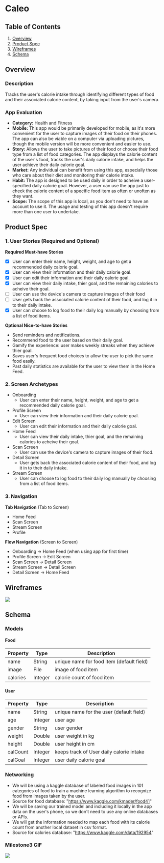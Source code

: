 # Caleo

## Table of Contents
1. [Overview](#Overview)
1. [Product Spec](#Product-Spec)
1. [Wireframes](#Wireframes)
2. [Schema](#Schema)

## Overview
### Description
Tracks the user's calorie intake through identifying different types of food and their associated calorie content, by taking input from the user's camera.

### App Evaluation
- **Category:** Health and Fitness
- **Mobile:** This app would be primarily developed for mobile, as it's more convenient for the user to capture images of their food on their phones. The app can also be viable on a computer via uploading pictures, though the mobile version will be more convenient and easier to use.
- **Story:** Allows the user to take pictures of their food or choose their food type from a list of food categories. The app displays the calorie content of the user's food, tracks the user's daily calorie intake, and helps the user achieve their daily calorie goal.
- **Market:** Any individual can benefit from using this app, especially those who care about their diet and monitoring their calorie intake.
- **Habit:** The app is designed to be used daily in order to acheive a user-specified daily calorie goal. However, a user can use the app just to check the calorie content of a specific food item as often or unoften as they want.
- **Scope:** The scope of this app is local, as you don't need to have an account to use it. The usage and testing of this app doesn't require more than one user to undertake.

## Product Spec

### 1. User Stories (Required and Optional)

**Required Must-have Stories**

- [x] User can enter their name, height, weight, and age to get a recommended daily calorie goal.
- [x] User can view their information and their daily calorie goal.
- [x] User can edit their information and their daily calorie goal.
- [x] User can view their daily intake, thier goal, and the remaining calories to acheive their goal.
- [ ] User can use the device's camera to  capture images of their food
- [ ] User gets back the associated calorie content of their food, and log it in to their daily intake.
- [x] User can choose to log food to their daily log manually by choosing from a list of food items.

**Optional Nice-to-have Stories**

* Send reminders and notifications.
* Recommend food to the user based on their daily goal.
* Gamify the experience: user makes weekly streaks when they achieve thier goal.
* Saves user's frequent food choices to allow the user to pick the same food easily.
* Past daily statistics are available for the user to view them in the Home Feed.

### 2. Screen Archetypes

* Onboarding
    * User can enter their name, height, weight, and age to get a recommended daily calorie goal.
* Profile Screen
    * User can view their information and their daily calorie goal.
* Edit Screen
    * User can edit their information and their daily calorie goal.
* Home Feed
    * User can view their daily intake, thier goal, and the remaining calories to acheive their goal.
* Scan Screen
    * User can use the device's camera to  capture images of their food.
* Detail Screen
    * User gets back the associated calorie content of their food, and log it in to their daily intake.
* Stream Screen
    * User can choose to log food to their daily log manually by choosing from a list of food items.
### 3. Navigation

**Tab Navigation** (Tab to Screen)

* Home Feed
* Scan Screen
* Stream Screen
* Profile

**Flow Navigation** (Screen to Screen)

* Onboarding -> Home Feed (when using app for first time)
* Profile Screen -> Edit Screen
* Scan Screen -> Detail Screen
* Stream Screen -> Detail Screen
* Detail Screen -> Home Feed

## Wireframes
![](https://i.imgur.com/yM61VWt.jpg)


## Schema

### Models

#### Food

   | Property      | Type     | Description |
   | ------------- | -------- | ------------|
   | name      | String   | unique name for food item (default field) |
   | image        | File| image of food item |
   | calories         | Integer     | calorie count of food item |

#### User

   | Property      | Type     | Description |
   | ------------- | -------- | ------------|
   | name      | String   | unique name for the user (default field) |
   | age       | Integer| user age |
   | gender       | String | user gender |
   | weight    | Double     | user weight in kg |
   | height    | Double     | user height in cm |
   | calCount  | Integer    | keeps track of User daily calorie intake
   | calGoal   | Integer     | user daily calorie goal  |

### Networking
- We will be using a kaggle database of labeled food images in 101 categories of food to train a machine learning algorithm to recognize food from images taken by the user.
- Source for food database: "https://www.kaggle.com/kmader/food41"
- We will be saving our trained model and including it locally in the app data on the user's phone, so we don't need to use any online databases or APIs.
- We will get the information needed to map each food with its calorie count from another local dataset in csv format.
- Source for calories database: "https://www.kaggle.com/data/192954"


### Milestone3 GIF
![](caleoMilestone3.gif)
